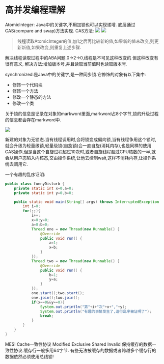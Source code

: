# 高并发编程理解

AtomicInteger:
Java中的关键字,不用加锁也可以实现递增.
底层通过CAS(compare and swap)方法实现.
CAS方法:
<img src="/images/cas.png">
<img src="/images/cmpxchg.png">

>线程读取AtomicInteger的值,加1之后再比较新的值,如果新的值未改变,则更新新值,如果改变,则重复上述步骤.

解决线程读取过程中的ABA问题.0->2->0,线程是不可见这种改变的.但这种改变有很有意义,
解决方法:增加版本号,并且读取当前值时也读取版本号.

synchronized:是Java中的关键字,是一种同步锁.它修饰的对象有以下集中:
+ 修饰一个代码块
+ 修饰一个方法
+ 修改一个静态的方法
+ 修改一个类

关于锁的信息是记录在对象的markword里面,markword占8个字节,锁的升级过程的信息都会存在markword中.

<img src = "/images/lockValue.png">

新建的对象为无锁态.当有线程调用时,会将锁变成偏向锁,当有线程争用这个锁时,就会升级为轻量级锁,轻量级锁(自旋锁)会一直自旋(消耗内存),也是同样的使用CAS操作,但是当这个自旋过程超过10次时,或者自旋线程超过CPU核数的一半,就会从用户态陷入内核态,交由操作系统,让他去控制wait,这样不消耗内存,让操作系统去调用它.

一个有趣的乱序证明:
``` java
public class funnyDisturb {
    private static int x=0,a=0;
    private static int y=0,b=0;

    public static void main(String[] args) throws InterruptedException {
        int i=0;
        for(;;){
            i++;
            x=0;y=0;
            a=0;b=0;
            Thread one = new Thread(new Runnable() {
                @Override
                public void run() {
                    a=1;
                    x=b;
                }
            });
            Thread two = new Thread(new Runnable() {
                @Override
                public void run() {
                    b=1;
                    y=a;
                }
            });
            one.start();two.start();
            one.join();two.join();
            if(x==0&&y==0){
                System.out.println("第"+i+"次"+x+","+y);
                System.out.println("有趣的事情发生了,运行乱序被证明了");
                break;
            }
        }
    }
}

```

MESI Cache一致性协议
Modified Exclusive Shared Invalid
保持缓存的数据一致性协议.缓存行一般多用64字节.
有些无法被缓存的数据或者跨越多个缓存行的数据依然必须使用总线锁!
